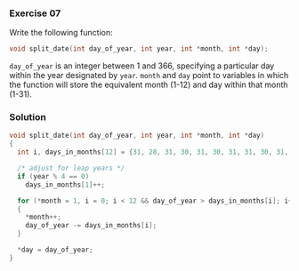 ### Exercise 07

Write the following function:

```c
void split_date(int day_of_year, int year, int *month, int *day);
```

`day_of_year` is an integer between 1 and 366, specifying a particular day
within the year designated by `year`. `month` and `day` point to variables in
which the function will store the equivalent month (1-12) and day within that
month (1-31).

### Solution

```c
void split_date(int day_of_year, int year, int *month, int *day)
{
  int i, days_in_months[12] = {31, 28, 31, 30, 31, 30, 31, 31, 30, 31, 30, 31};

  /* adjust for leap years */
  if (year % 4 == 0)
    days_in_months[1]++;

  for (*month = 1, i = 0; i < 12 && day_of_year > days_in_months[i]; i++)
  {
    *month++;
    day_of_year -= days_in_months[i];
  }

  *day = day_of_year;
}
```
